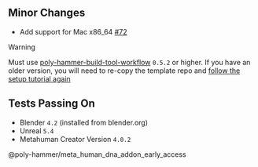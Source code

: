 ## Minor Changes
* Add support for Mac x86_64 [#72](https://github.com/poly-hammer/meta-human-dna-addon/issues/72)

> [!WARNING]  
> Must use [poly-hammer-build-tool-workflow](https://github.com/poly-hammer/poly-hammer-build-tool-workflow) `0.5.2` or higher. If you have an older version, you will need to re-copy the template repo and [follow the setup tutorial again](https://www.youtube.com/watch?v=BAyCV8GwmCM)

## Tests Passing On
* Blender `4.2` (installed from blender.org)
* Unreal `5.4`
* Metahuman Creator Version `4.0.2`

@poly-hammer/meta_human_dna_addon_early_access